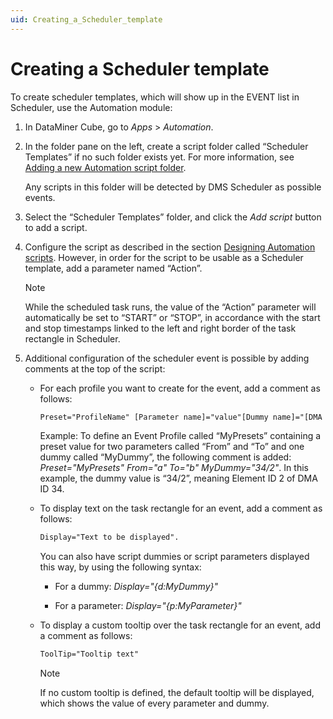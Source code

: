 ```yaml
---
uid: Creating_a_Scheduler_template
---
```


# Creating a Scheduler template

To create scheduler templates, which will show up in the EVENT list in Scheduler, use the Automation module:

1. In DataMiner Cube, go to *Apps* > *Automation*.

2. In the folder pane on the left, create a script folder called “Scheduler Templates” if no such folder exists yet. For more information, see [Adding a new Automation script folder](xref:Managing_Automation_scripts#adding-a-new-automation-script-folder).

    Any scripts in this folder will be detected by DMS Scheduler as possible events.

3. Select the “Scheduler Templates” folder, and click the *Add script* button to add a script.

4. Configure the script as described in the section [Designing Automation scripts](xref:Designing_Automation_scripts). However, in order for the script to be usable as a Scheduler template, add a parameter named “Action”.

    > [!NOTE]
    > While the scheduled task runs, the value of the “Action” parameter will automatically be set to “START” or “STOP”, in accordance with the start and stop timestamps linked to the left and right border of the task rectangle in Scheduler.

5. Additional configuration of the scheduler event is possible by adding comments at the top of the script:

    - For each profile you want to create for the event, add a comment as follows:

        ```txt
        Preset="ProfileName" [Parameter name]="value"[Dummy name]="[DMA ID]/[Element ID]"
        ```

        Example: To define an Event Profile called “MyPresets” containing a preset value for two parameters called “From” and “To” and one dummy called “MyDummy”, the following comment is added: *Preset="MyPresets" From="a" To="b" MyDummy="34/2"*. In this example, the dummy value is “34/2”, meaning Element ID 2 of DMA ID 34.

    - To display text on the task rectangle for an event, add a comment as follows:

        ```txt
        Display="Text to be displayed".
        ```

        You can also have script dummies or script parameters displayed this way, by using the following syntax:

        - For a dummy: *Display="{d:MyDummy}"*

        - For a parameter: *Display="{p:MyParameter}"*

    - To display a custom tooltip over the task rectangle for an event, add a comment as follows:

        ```txt
        ToolTip="Tooltip text"
        ```

        > [!NOTE]
        > If no custom tooltip is defined, the default tooltip will be displayed, which shows the value of every parameter and dummy.
